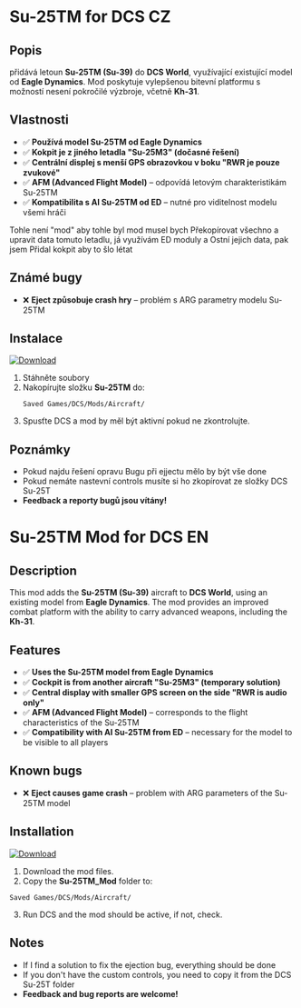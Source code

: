# Su-25TM for DCS CZ

## Popis
přidává letoun **Su-25TM (Su-39)** do **DCS World**, využívající existující model od **Eagle Dynamics**. Mod poskytuje vylepšenou bitevní platformu s možností nesení pokročilé výzbroje, včetně **Kh-31**.

## Vlastnosti
- ✅ **Používá model Su-25TM od Eagle Dynamics**
- ✅ **Kokpit je z jiného letadla "Su-25M3" (dočasné řešení)**
- ✅ **Centrální displej s menší GPS obrazovkou v boku "RWR je pouze zvukové"**
- ✅ **AFM (Advanced Flight Model)** – odpovídá letovým charakteristikám Su-25TM
- ✅ **Kompatibilita s AI Su-25TM od ED** – nutné pro viditelnost modelu všemi hráči

Tohle není "mod" aby tohle byl mod musel bych Překopírovat všechno a upravit data tomuto letadlu, já využívám ED moduly a Ostní jejich data, pak jsem Přidal kokpit aby to šlo létat

## Známé bugy
- ❌ **Eject způsobuje crash hry** – problém s ARG parametry modelu Su-25TM

## Instalace
[![Download](https://img.shields.io/badge/Download-V1.1-blue?style=for-the-badge)](https://github.com/SniexDejjtik/Su-25TM-DCS/releases/tag/V1.1)
1. Stáhněte soubory
2. Nakopírujte složku **Su-25TM** do:
   ```
   Saved Games/DCS/Mods/Aircraft/
   ```
3. Spusťte DCS a mod by měl být aktivní pokud ne zkontrolujte.

## Poznámky
- Pokud najdu řešení opravu Bugu při ejjectu mělo by být vše done
 - Pokud nemáte nastevní controls musíte si ho zkopírovat ze složky DCS Su-25T
- **Feedback a reporty bugů jsou vítány!**

# Su-25TM Mod for DCS EN

## Description
This mod adds the **Su-25TM (Su-39)** aircraft to **DCS World**, using an existing model from **Eagle Dynamics**. The mod provides an improved combat platform with the ability to carry advanced weapons, including the **Kh-31**.

## Features
- ✅ **Uses the Su-25TM model from Eagle Dynamics**
- ✅ **Cockpit is from another aircraft "Su-25M3" (temporary solution)**
- ✅ **Central display with smaller GPS screen on the side "RWR is audio only"**
- ✅ **AFM (Advanced Flight Model)** – corresponds to the flight characteristics of the Su-25TM
- ✅ **Compatibility with AI Su-25TM from ED** – necessary for the model to be visible to all players

## Known bugs
- ❌ **Eject causes game crash** – problem with ARG parameters of the Su-25TM model

## Installation
[![Download](https://img.shields.io/badge/Download-V1.1-blue?style=for-the-badge)](https://github.com/SniexDejjtik/Su-25TM-DCS/releases/tag/V1.1)
1. Download the mod files.
2. Copy the **Su-25TM_Mod** folder to:
```
Saved Games/DCS/Mods/Aircraft/
```
3. Run DCS and the mod should be active, if not, check.

## Notes
- If I find a solution to fix the ejection bug, everything should be done
- If you don't have the custom controls, you need to copy it from the DCS Su-25T folder
- **Feedback and bug reports are welcome!**
